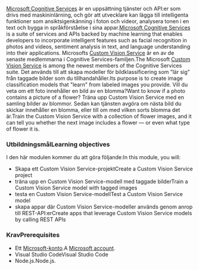 <span data-ttu-id="6f17f-101">[Microsoft Cognitive Services](https://azure.microsoft.com/services/cognitive-services/ "Microsoft Cognitive Services") är en uppsättning tjänster och API:er som drivs med maskininlärning, och gör att utvecklare kan lägga till intelligenta funktioner som ansiktsigenkänning i foton och videor, analysera tonen i en text och bygga in språkförståelse i sina appar.</span><span class="sxs-lookup"><span data-stu-id="6f17f-101">[Microsoft Cognitive Services](https://azure.microsoft.com/services/cognitive-services/ "Microsoft Cognitive Services") is a suite of services and APIs backed by machine learning that enables developers to incorporate intelligent features such as facial recognition in photos and videos, sentiment analysis in text, and language understanding into their applications.</span></span> <span data-ttu-id="6f17f-102">Microsofts [Custom Vision Service](https://azure.microsoft.com/services/cognitive-services/custom-vision-service/) är en av de senaste medlemmarna i Cognitive Services-familjen.</span><span class="sxs-lookup"><span data-stu-id="6f17f-102">The Microsoft [Custom Vision Service](https://azure.microsoft.com/services/cognitive-services/custom-vision-service/) is among the newest members of the Cognitive Services suite.</span></span> <span data-ttu-id="6f17f-103">Det används till att skapa modeller för bildklassificering som ”lär sig” från taggade bilder som du tillhandahåller.</span><span class="sxs-lookup"><span data-stu-id="6f17f-103">Its purpose is to create image classification models that "learn" from labeled images you provide.</span></span> <span data-ttu-id="6f17f-104">Vill du veta om ett foto innehåller en bild av en blomma?</span><span class="sxs-lookup"><span data-stu-id="6f17f-104">Want to know if a photo contains a picture of a flower?</span></span> <span data-ttu-id="6f17f-105">Träna upp Custom Vision Service med en samling bilder av blommor. Sedan kan tjänsten avgöra om nästa bild du skickar innehåller en blomma, eller till om med vilken sorts blomma det är.</span><span class="sxs-lookup"><span data-stu-id="6f17f-105">Train the Custom Vision Service with a collection of flower images, and it can tell you whether the next image includes a flower — or even what type of flower it is.</span></span>

### <a name="learning-objectives"></a><span data-ttu-id="6f17f-106">Utbildningsmål</span><span class="sxs-lookup"><span data-stu-id="6f17f-106">Learning objectives</span></span>

<span data-ttu-id="6f17f-107">I den här modulen kommer du att göra följande:</span><span class="sxs-lookup"><span data-stu-id="6f17f-107">In this module, you will:</span></span>

- <span data-ttu-id="6f17f-108">Skapa ett Custom Vision Service-projekt</span><span class="sxs-lookup"><span data-stu-id="6f17f-108">Create a Custom Vision Service project</span></span>
- <span data-ttu-id="6f17f-109">träna upp en Custom Vision Service-modell med taggade bilder</span><span class="sxs-lookup"><span data-stu-id="6f17f-109">Train a Custom Vision Service model with tagged images</span></span>
- <span data-ttu-id="6f17f-110">testa en Custom Vision Service-modell</span><span class="sxs-lookup"><span data-stu-id="6f17f-110">Test a Custom Vision Service model</span></span>
- <span data-ttu-id="6f17f-111">skapa appar där Custom Vision Service-modeller används genom anrop till REST-API:er</span><span class="sxs-lookup"><span data-stu-id="6f17f-111">Create apps that leverage Custom Vision Service models by calling REST APIs</span></span>

### <a name="prerequisites"></a><span data-ttu-id="6f17f-112">Krav</span><span class="sxs-lookup"><span data-stu-id="6f17f-112">Prerequisites</span></span>  

<!---TODO: Need links here and better verbiage; is Microsoft account needed?--->

- <span data-ttu-id="6f17f-113">Ett [Microsoft-konto](https://account.microsoft.com/account).</span><span class="sxs-lookup"><span data-stu-id="6f17f-113">A [Microsoft account](https://account.microsoft.com/account).</span></span>
- <span data-ttu-id="6f17f-114">Visual Studio Code</span><span class="sxs-lookup"><span data-stu-id="6f17f-114">Visual Studio Code</span></span>
- <span data-ttu-id="6f17f-115">Node.js.</span><span class="sxs-lookup"><span data-stu-id="6f17f-115">Node.js.</span></span>